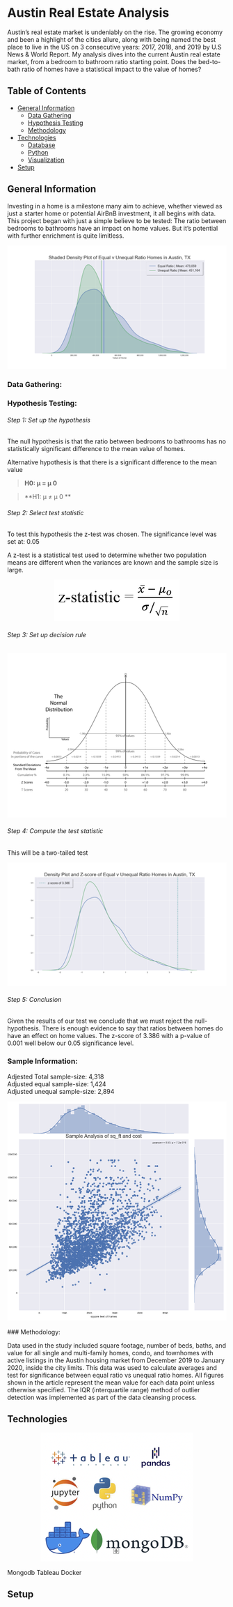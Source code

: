 # Austin Real Estate Analysis

Austin’s real estate market is undeniably on the rise.  The growing economy and been a highlight of the cities allure, along with being named the best place to live in the US on 3 consecutive years: 2017, 2018, and 2019 by U.S News & World Report.  My analysis dives into the current Austin real estate market, from a bedroom to bathroom ratio starting point.  Does the bed-to-bath ratio of homes have a statistical impact to the value of homes?   


## Table of Contents

* [General Information](#general-information)
    * [Data Gathering](#data-gathering)
    * [Hypothesis Testing](#hypothesis-testing)
    * [Methodology](#methodology)
* [Technologies](#technologies)
    * [Database](#database)
    * [Python](#python)
    * [Visualization](#visualization)
* [Setup](#setup)


## General Information
Investing in a home is a milestone many aim to achieve, whether viewed as just a starter home or potential AirBnB investment, it all begins with data.  This project began with just a simple believe to be tested: The ratio between bedrooms to bathrooms have an impact on home values. But it’s potential with further enrichment is quite limitless. 

![](images/distributions.png)

### Data Gathering:


### Hypothesis Testing:

###### Step 1: Set up the hypothesis
The null hypothesis is that the ratio between bedrooms to bathrooms has no statistically significant difference to the mean value of homes.

Alternative hypothesis is that there is a significant difference to the mean value

>**H0: μ = μ 0**

>**H1: μ ≠ μ 0 **

###### Step 2: Select test statistic
To test this hypothesis the z-test was chosen.
The significance level was set at: 0.05

A z-test is a statistical test used to determine whether two population means are different when the variances are known and the sample size is large.

<p align="center">
  <img src="images/z-statistic.png">
</p>

###### Step 3: Set up decision rule

<p align="center">
  <img src="images/normdist.png">
</p>

###### Step 4: Compute the test statistic
This will be a two-tailed test

![](images/z-score.png)

###### Step 5: Conclusion
Given the results of our test we conclude that we must reject the null-hypothesis.  There is enough evidence to say that ratios between homes do have an effect on home values.
The z-score of 3.386 with a p-value of 0.001 well below our 0.05 significance level. 


### Sample Information:
Adjested Total sample-size: 4,318<br>
Adjusted equal sample-size: 1,424<br> 
Adjusted unequal sample-size: 2,894

<p align="center">
  <img src="images/jointplot.png" width="600">
</p>
### Methodology:

Data used in the study included square footage, number of beds, baths, and value for all single and multi-family homes, condo, and townhomes with active listings in the Austin housing market from December 2019 to January 2020, inside the city limits.  This data was used to calculate averages and test for significance between equal ratio vs unequal ratio homes. All figures shown in the article represent the mean value for each data point unless otherwise specified. The IQR (interquartile range) method of outlier detection was implemented as part of the data cleansing process.

## Technologies
<p align="center">
  <img src="images/logos.png">
</p>

Mongodb
Tableau
Docker

## Setup
